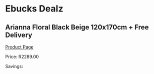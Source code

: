 
# Ebucks Dealz
## Arianna Floral Black Beige 120x170cm + Free Delivery
[Product Page](https://www.ebucks.com/web/shop/productSelected.do?prodId=1210594291&catId=1209942441)

Price: R2289.00

Savings: 


	